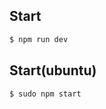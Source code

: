 <!-- ## todo

- [ ] 마이그레이션 학습
  - 공식문서 : https://sequelize.org/master/manual/migrations.html
  - 김정환님 블로그 : https://jeonghwan-kim.github.io/sequelize-migration/
  - https://handhand.tistory.com/83

--- -->

## Start

```bash
$ npm run dev
```

## Start(ubuntu)

```
$ sudo npm start
```

<!-- ## sequelize setting

```bash
$ npx sequelize init
```

## sequelize db create

```bash
$ npx sequelize db:create

``` -->
<!--
## db 재생성

```js
db.sequelize
  .sync({ alter: true }) // 테이블수정
  .then(() => {
    console.log("db 연결성공");
  })
  .catch(console.error);
``` -->

<br>

<!-- ## REST API

- GET/ diarys/:id
  - 유저의 일기 목록 가져옴
- POST/ diary
  - 일기 등록 -->
